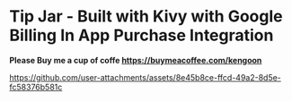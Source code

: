# Tip Jar - Built with Kivy with Google Billing In App Purchase Integration

**Please Buy me a cup of coffe https://buymeacoffee.com/kengoon**


https://github.com/user-attachments/assets/8e45b8ce-ffcd-49a2-8d5e-fc58376b581c

